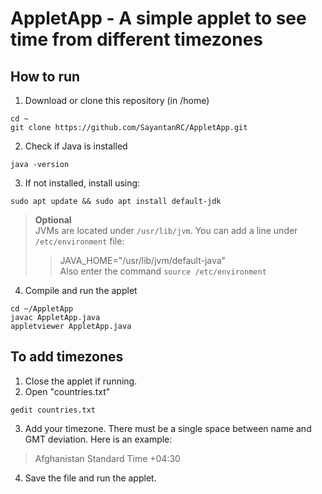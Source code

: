 # AppletApp - A simple applet to see time from different timezones  

## How to run  
1. Download or clone this repository (in /home)  
```
cd ~
git clone https://github.com/SayantanRC/AppletApp.git
```
2. Check if Java is installed  
```
java -version
```
3. If not installed, install using:
```
sudo apt update && sudo apt install default-jdk
```
> <b>Optional</b>  
> JVMs are located under `/usr/lib/jvm`. You can add a line under `/etc/environment` file:  
> > JAVA_HOME="/usr/lib/jvm/default-java"  
Also enter the command `source /etc/environment`  

4. Compile and run the applet
```
cd ~/AppletApp
javac AppletApp.java
appletviewer AppletApp.java
```

## To add timezones
1. Close the applet if running.
2. Open "countries.txt"
```
gedit countries.txt
```
3. Add your timezone. There must be a single space between name and GMT deviation. Here is an example:
> Afghanistan Standard Time +04:30
4. Save the file and run the applet.
